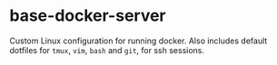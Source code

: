 # base-docker-server

Custom Linux configuration for running docker. Also includes default dotfiles for `tmux`, `vim`, `bash` and `git`, for ssh sessions.

